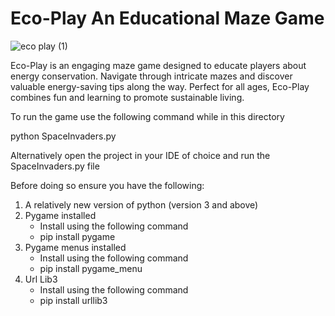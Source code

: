# Eco-Play An Educational Maze Game
![eco play (1)](https://github.com/Hodor-Fergus/Eco-Play/assets/75783235/e0e6feff-a540-4db4-8ddd-a1475c5a4ad5)

Eco-Play is an engaging maze game designed to educate players about energy conservation. Navigate through intricate mazes and discover valuable energy-saving tips along the way. Perfect for all ages, Eco-Play combines fun and learning to promote sustainable living.

To run the game use the following command while in this directory

python SpaceInvaders.py

Alternatively open the project in your IDE of choice and run the SpaceInvaders.py file

Before doing so ensure you have the following:

1. A relatively new version of python (version 3 and above)
2. Pygame installed
	- Install using the following command
	- pip install pygame
3. Pygame menus installed 
	- Install using the following command
	- pip install pygame_menu
4. Url Lib3
	- Install using the following command
	- pip install urllib3

